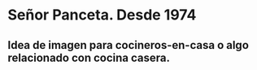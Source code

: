 # Señor Panceta. Desde 1974

## Idea de imagen para cocineros-en-casa o algo relacionado con cocina casera.
